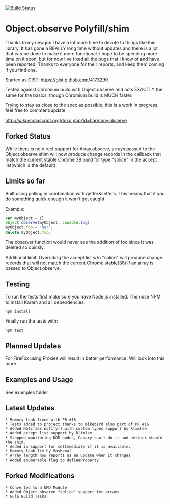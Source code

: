 [![Build Status](https://travis-ci.org/jdarling/Object.observe.svg?branch=master)](https://travis-ci.org/jdarling/Object.observe)

Object.observe Polyfill/shim
============================
Thanks to my new job I have a lot more time to devote to things like this library.  It has gone a REALLY long time without updates and there is a lot that can be done to make it more functional.  I hope to be spending more time on it soon, but for now I've fixed all the bugs that I know of and have been reported.  Thanks to everyone for their reports, and keep them coming if you find one.

Started as GIST: https://gist.github.com/4173299

Tested against Chromium build with Object.observe and acts EXACTLY the same for the basics, though Chromium build is MUCH faster.

Trying to stay as close to the spec as possible, this is a work in progress, feel free to comment/update

http://wiki.ecmascript.org/doku.php?id=harmony:observe

Forked Status
-------------
While there is no direct support for Array.observe, arrays passed to the Object.observe shim will now produce change records in the callback that match
the current stable Chrome 38 build for type "splice" in the accept list(which is the default).


Limits so far
--------------
  Built using polling in combination with getter&setters.  This means that if you do something quick enough it won't get caught.

  Example:
```js
var myObject = {};
Object.observe(myObject, console.log);
myObject.foo = "bar";
delete myObject.foo;
```

  The observer function would never see the addition of foo since it was deleted so quickly.
  
  Additional limit: Overriding the accept list w/o "splice" will produce change records that will not match the current Chrome stable(38) if an array is passed to Object.observe.
  
  

Testing
-------

To run the tests first make sure you have Node.js installed.  Then use NPM to install Karam and all dependencies:

```
npm install
```

Finally run the tests with:

```
npm test
```

Planned Updates
---------------
  For FireFox using Proxies will result in better performance.  Will look into this more.

Examples and Usage
------------------
  See examples folder

Latest Updates
--------------

    * Memory leak fixed with PR #16
    * Tests added to project thanks to mikeb1rd also part of PR #16
    * Added Notifier.notify() with custom types support by klimlee
    * Added accept list support by klimlee
    * Stopped monitoring DOM nodes, Canary can't do it and neither should the shim.
    * Added in support for setImmediate if it is available.
    * Memory leak fix by Moshemal
    * Array length now reports as an update when it changes
    * Added enumerable flag to defineProperty

Forked Modifications
--------------------

    * Converted to a UMD Module
    * Added Object.observe "splice" support for arrays
    * Gulp Build Tasks
    
